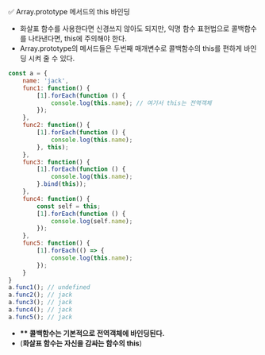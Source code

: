 ✅ Array.prototype 메서드의 this 바인딩
* 화살표 함수를 사용한다면 신경쓰지 않아도 되지만, 익명 함수 표현법으로 콜백함수를 나타낸다면, this에 주의해야 한다.
* Array.prototype의 메서드들은 두번째 매개변수로 콜백함수의 this를 편하게 바인딩 시켜 줄 수 있다.
```javascript
const a = {
    name: 'jack',
    func1: function() {
        [1].forEach(function () {
            console.log(this.name); // 여기서 this는 전역객체
        });
    },
    func2: function() {
        [1].forEach(function () {
            console.log(this.name);
        }, this);
    },
    func3: function() {
        [1].forEach(function () {
            console.log(this.name);
        }.bind(this));
    },
    func4: function() {
        const self = this;
        [1].forEach(function () {
            console.log(self.name);
        });
    },
    func5: function() {
        [1].forEach(() => {
            console.log(this.name);
        });
    }
}
a.func1(); // undefined
a.func2(); // jack
a.func3(); // jack
a.func4(); // jack
a.func5(); // jack
```
* <b>** 콜백함수는 기본적으로 전역객체에 바인딩된다.</b> 
* (<b>화살표 함수는 자신을 감싸는 함수의 this</b>)